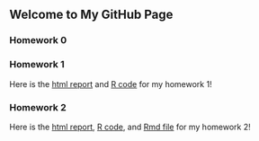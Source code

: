## Welcome to My GitHub Page

### Homework 0

### Homework 1
Here is the [html report](/ie360-hw1.html) and [R code](/IE360-HW1.R) for my homework 1!

### Homework 2
Here is the [html report](/IE360-HW2.html), [R code](/IE360-HW2.R), and [Rmd file](/IE360-HW2.Rmd) for my homework 2!
